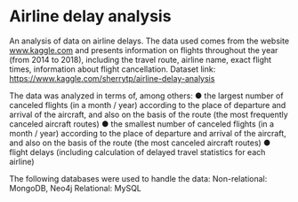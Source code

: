 # Airline delay analysis
An analysis of data on airline delays. The data used comes from the website www.kaggle.com and presents information on flights throughout the year (from 2014 to 2018), including the travel route, airline name, exact flight times, information about flight cancellation.
Dataset link: https://www.kaggle.com/sherrytp/airline-delay-analysis

The data was analyzed in terms of, among others:
● the largest number of canceled flights (in a month / year) according to the place of departure and arrival of the aircraft, and also on the basis of the route (the most frequently canceled aircraft routes)
● the smallest number of canceled flights (in a month / year) according to the place of departure and arrival of the aircraft, and also on the basis of the route (the most canceled aircraft routes)
● flight delays (including calculation of delayed travel statistics for each airline)

The following databases were used to handle the data:
Non-relational: MongoDB, Neo4j
Relational: MySQL
